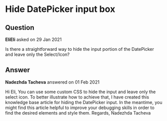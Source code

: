 # Hide DatePicker input box

## Question

**EliEli** asked on 29 Jan 2021

Is there a straightforward way to hide the input portion of the DatePicker and leave only the Select/Icon?

## Answer

**Nadezhda Tacheva** answered on 01 Feb 2021

Hi Eli, You can use some custom CSS to hide the input and leave only the select icon. To better illustrate how to achieve that, I have created this knowledge base article for hiding the DatePicker input. In the meantime, you might find this article helpful to improve your debugging skills in order to find the desired elements and style them. Regards, Nadezhda Tacheva
